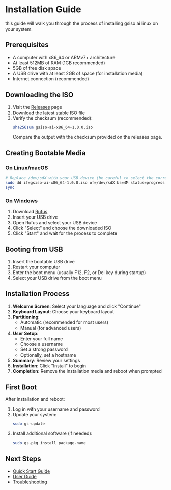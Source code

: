 # Installation Guide

this guide will walk you through the process of installing gsiso ai linux on your system.

## Prerequisites

- A computer with x86_64 or ARMv7+ architecture
- At least 512MB of RAM (1GB recommended)
- 5GB of free disk space
- A USB drive with at least 2GB of space (for installation media)
- Internet connection (recommended)

## Downloading the ISO

1. Visit the [Releases](https://github.com/sisodiabhumca/gsiso-ai/releases) page
2. Download the latest stable ISO file
3. Verify the checksum (recommended):
   ```bash
   sha256sum gsiso-ai-x86_64-1.0.0.iso
   ```
   Compare the output with the checksum provided on the releases page.

## Creating Bootable Media

### On Linux/macOS

```bash
# Replace /dev/sdX with your USB device (be careful to select the correct one)
sudo dd if=gsiso-ai-x86_64-1.0.0.iso of=/dev/sdX bs=4M status=progress
sync
```

### On Windows

1. Download [Rufus](https://rufus.ie/)
2. Insert your USB drive
3. Open Rufus and select your USB device
4. Click "Select" and choose the downloaded ISO
5. Click "Start" and wait for the process to complete

## Booting from USB

1. Insert the bootable USB drive
2. Restart your computer
3. Enter the boot menu (usually F12, F2, or Del key during startup)
4. Select your USB drive from the boot menu

## Installation Process

1. **Welcome Screen**: Select your language and click "Continue"
2. **Keyboard Layout**: Choose your keyboard layout
3. **Partitioning**:
   - Automatic (recommended for most users)
   - Manual (for advanced users)
4. **User Setup**:
   - Enter your full name
   - Choose a username
   - Set a strong password
   - Optionally, set a hostname
5. **Summary**: Review your settings
6. **Installation**: Click "Install" to begin
7. **Completion**: Remove the installation media and reboot when prompted

## First Boot

After installation and reboot:

1. Log in with your username and password
2. Update your system:
   ```bash
   sudo gs-update
   ```
3. Install additional software (if needed):
   ```bash
   sudo gs-pkg install package-name
   ```

## Next Steps

- [Quick Start Guide](getting-started/quick-start)
- [User Guide](user-guide/package-management)
- [Troubleshooting](user-guide/troubleshooting)
